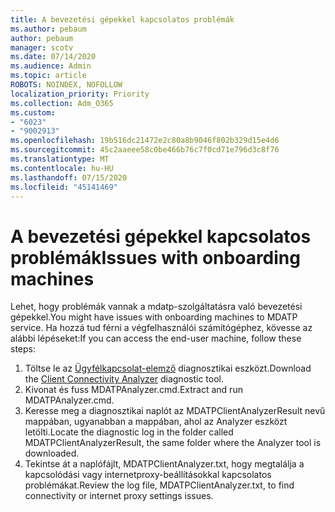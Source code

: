 ```yaml
---
title: A bevezetési gépekkel kapcsolatos problémák
ms.author: pebaum
author: pebaum
manager: scotv
ms.date: 07/14/2020
ms.audience: Admin
ms.topic: article
ROBOTS: NOINDEX, NOFOLLOW
localization_priority: Priority
ms.collection: Adm_O365
ms.custom:
- "6023"
- "9002913"
ms.openlocfilehash: 19b516dc21472e2c80a8b9046f802b329d15e4d6
ms.sourcegitcommit: 45c2aaeee58c0be466b76c7f0cd71e796d3c8f76
ms.translationtype: MT
ms.contentlocale: hu-HU
ms.lasthandoff: 07/15/2020
ms.locfileid: "45141469"
---
```

# <a name="issues-with-onboarding-machines"></a><span data-ttu-id="876fb-102">A bevezetési gépekkel kapcsolatos problémák</span><span class="sxs-lookup"><span data-stu-id="876fb-102">Issues with onboarding machines</span></span>

<span data-ttu-id="876fb-103">Lehet, hogy problémák vannak a mdatp-szolgáltatásra való bevezetési gépekkel.</span><span class="sxs-lookup"><span data-stu-id="876fb-103">You might have issues with onboarding machines to MDATP service.</span></span> <span data-ttu-id="876fb-104">Ha hozzá tud férni a végfelhasználói számítógéphez, kövesse az alábbi lépéseket:</span><span class="sxs-lookup"><span data-stu-id="876fb-104">If you can access the end-user machine, follow these steps:</span></span>

1. <span data-ttu-id="876fb-105">Töltse le az [Ügyfélkapcsolat-elemző](https://aka.ms/mdatpanalyzer) diagnosztikai eszközt.</span><span class="sxs-lookup"><span data-stu-id="876fb-105">Download the [Client Connectivity Analyzer](https://aka.ms/mdatpanalyzer) diagnostic tool.</span></span>
2. <span data-ttu-id="876fb-106">Kivonat és fuss MDATPAnalyzer.cmd.</span><span class="sxs-lookup"><span data-stu-id="876fb-106">Extract and run MDATPAnalyzer.cmd.</span></span>
3. <span data-ttu-id="876fb-107">Keresse meg a diagnosztikai naplót az MDATPClientAnalyzerResult nevű mappában, ugyanabban a mappában, ahol az Analyzer eszközt letölti.</span><span class="sxs-lookup"><span data-stu-id="876fb-107">Locate the diagnostic log in the folder called MDATPClientAnalyzerResult, the same folder where the Analyzer tool is downloaded.</span></span>
4. <span data-ttu-id="876fb-108">Tekintse át a naplófájlt, MDATPClientAnalyzer.txt, hogy megtalálja a kapcsolódási vagy internetproxy-beállításokkal kapcsolatos problémákat.</span><span class="sxs-lookup"><span data-stu-id="876fb-108">Review the log file, MDATPClientAnalyzer.txt, to find connectivity or internet proxy settings issues.</span></span>